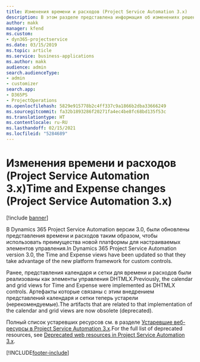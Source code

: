 ```yaml
---
title: Изменения времени и расходов (Project Service Automation 3.x)
description: В этом разделе представлена информация об изменениях решения для времени и расхода.
author: makk
manager: kfend
ms.custom:
- dyn365-projectservice
ms.date: 03/15/2019
ms.topic: article
ms.service: business-applications
ms.author: makk
audience: admin
search.audienceType:
- admin
- customizer
search.app:
- D365PS
- ProjectOperations
ms.openlocfilehash: 5829e915778b2c4ff337c9a1866b2dba33666249
ms.sourcegitcommit: fa32b1893286f20271fa4ec4be8fc68bd135f53c
ms.translationtype: HT
ms.contentlocale: ru-RU
ms.lasthandoff: 02/15/2021
ms.locfileid: "5284689"
---
```

# <a name="time-and-expense-changes-project-service-automation-3x"></a><span data-ttu-id="ab925-103">Изменения времени и расходов (Project Service Automation 3.x)</span><span class="sxs-lookup"><span data-stu-id="ab925-103">Time and Expense changes (Project Service Automation 3.x)</span></span>

[!include [banner](../../includes/psa-now-project-operations.md)]

<span data-ttu-id="ab925-104">В Dynamics 365 Project Service Automation версии 3.0, были обновлены представления времени и расходов таким образом, чтобы использовать преимущества новой платформы для настраиваемых элементов управления.</span><span class="sxs-lookup"><span data-stu-id="ab925-104">In Dynamics 365 Project Service Automation version 3.0, the Time and Expense views have been updated so that they take advantage of the new platform framework for custom controls.</span></span>

<span data-ttu-id="ab925-105">Ранее, представления календаря и сетки для времени и расходов были реализованы как элементы управления DHTMLX.</span><span class="sxs-lookup"><span data-stu-id="ab925-105">Previously, the calendar and grid views for Time and Expense were implemented as DHTMLX controls.</span></span> <span data-ttu-id="ab925-106">Артефакты которые связаны с этим внедрением представлений календаря и сетки теперь устарели (нерекомендуемые).</span><span class="sxs-lookup"><span data-stu-id="ab925-106">The artifacts that are related to that implementation of the calendar and grid views are now obsolete (deprecated).</span></span>

<span data-ttu-id="ab925-107">Полный список устаревших ресурсов см. в разделе [Устаревшие веб-ресурсы в Project Service Automation 3.x](web-resources-deprecated-v3.x.md).</span><span class="sxs-lookup"><span data-stu-id="ab925-107">For the full list of deprecated resources, see [Deprecated web resources in Project Service Automation 3.x](web-resources-deprecated-v3.x.md).</span></span>


[!INCLUDE[footer-include](../../includes/footer-banner.md)]